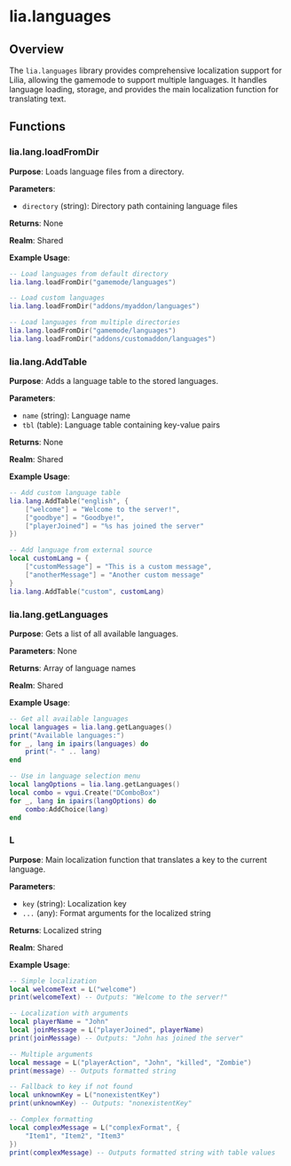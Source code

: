 # lia.languages

## Overview
The `lia.languages` library provides comprehensive localization support for Lilia, allowing the gamemode to support multiple languages. It handles language loading, storage, and provides the main localization function for translating text.

## Functions

### lia.lang.loadFromDir
**Purpose**: Loads language files from a directory.

**Parameters**:
- `directory` (string): Directory path containing language files

**Returns**: None

**Realm**: Shared

**Example Usage**:
```lua
-- Load languages from default directory
lia.lang.loadFromDir("gamemode/languages")

-- Load custom languages
lia.lang.loadFromDir("addons/myaddon/languages")

-- Load languages from multiple directories
lia.lang.loadFromDir("gamemode/languages")
lia.lang.loadFromDir("addons/customaddon/languages")
```

### lia.lang.AddTable
**Purpose**: Adds a language table to the stored languages.

**Parameters**:
- `name` (string): Language name
- `tbl` (table): Language table containing key-value pairs

**Returns**: None

**Realm**: Shared

**Example Usage**:
```lua
-- Add custom language table
lia.lang.AddTable("english", {
    ["welcome"] = "Welcome to the server!",
    ["goodbye"] = "Goodbye!",
    ["playerJoined"] = "%s has joined the server"
})

-- Add language from external source
local customLang = {
    ["customMessage"] = "This is a custom message",
    ["anotherMessage"] = "Another custom message"
}
lia.lang.AddTable("custom", customLang)
```

### lia.lang.getLanguages
**Purpose**: Gets a list of all available languages.

**Parameters**: None

**Returns**: Array of language names

**Realm**: Shared

**Example Usage**:
```lua
-- Get all available languages
local languages = lia.lang.getLanguages()
print("Available languages:")
for _, lang in ipairs(languages) do
    print("- " .. lang)
end

-- Use in language selection menu
local langOptions = lia.lang.getLanguages()
local combo = vgui.Create("DComboBox")
for _, lang in ipairs(langOptions) do
    combo:AddChoice(lang)
end
```

### L
**Purpose**: Main localization function that translates a key to the current language.

**Parameters**:
- `key` (string): Localization key
- `...` (any): Format arguments for the localized string

**Returns**: Localized string

**Realm**: Shared

**Example Usage**:
```lua
-- Simple localization
local welcomeText = L("welcome")
print(welcomeText) -- Outputs: "Welcome to the server!"

-- Localization with arguments
local playerName = "John"
local joinMessage = L("playerJoined", playerName)
print(joinMessage) -- Outputs: "John has joined the server"

-- Multiple arguments
local message = L("playerAction", "John", "killed", "Zombie")
print(message) -- Outputs formatted string

-- Fallback to key if not found
local unknownKey = L("nonexistentKey")
print(unknownKey) -- Outputs: "nonexistentKey"

-- Complex formatting
local complexMessage = L("complexFormat", {
    "Item1", "Item2", "Item3"
})
print(complexMessage) -- Outputs formatted string with table values
```